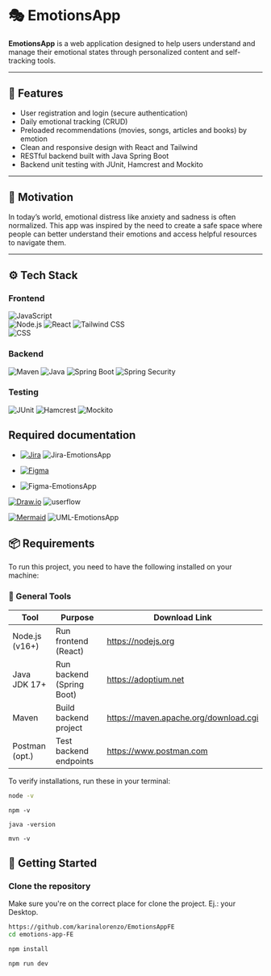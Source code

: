 # 🎭 EmotionsApp

**EmotionsApp** is a web application designed to help users understand and manage their emotional states through personalized content and self-tracking tools.

---

## 🌟 Features

- User registration and login (secure authentication)
- Daily emotional tracking (CRUD)
- Preloaded recommendations (movies, songs, articles and books) by emotion
- Clean and responsive design with React and Tailwind
- RESTful backend built with Java Spring Boot
- Backend unit testing with JUnit, Hamcrest and Mockito

---

## 🧠 Motivation

In today’s world, emotional distress like anxiety and sadness is often normalized. This app was inspired by the need to create a safe space where people can better understand their emotions and access helpful resources to navigate them.

---

## ⚙️ Tech Stack

### Frontend
![JavaScript](https://img.shields.io/badge/-JavaScript-F7DF1E?logo=javascript&logoColor=black&style=flat)\
![Node.js](https://img.shields.io/badge/-Node.js-339933?logo=node.js&logoColor=white&style=flat)
![React](https://img.shields.io/badge/-React-61DAFB?logo=react&logoColor=black&style=flat)
![Tailwind CSS](https://img.shields.io/badge/-Tailwind%20CSS-06B6D4?logo=tailwindcss&logoColor=white&style=flat)  
![CSS](https://img.shields.io/badge/-CSS-1572B6?logo=css3&logoColor=white&style=flat)

### Backend
![Maven](https://img.shields.io/badge/-Maven-C71A36?logo=apache-maven&logoColor=white&style=flat)
![Java](https://img.shields.io/badge/-Java-007396?logo=java&logoColor=white&style=flat)
![Spring Boot](https://img.shields.io/badge/-Spring%20Boot-6DB33F?style=flat&logo=springboot&logoColor=white)
![Spring Security](https://img.shields.io/badge/-Spring%20Security-6DB33F?style=flat&logo=spring&logoColor=white)

### Testing
![JUnit](https://img.shields.io/badge/-JUnit-25A162?style=flat&logo=junit5&logoColor=white)
![Hamcrest](https://img.shields.io/badge/-Hamcrest-1D6F42?style=flat&logo=java&logoColor=white)
![Mockito](https://img.shields.io/badge/-Mockito-48C9B0?style=flat&logo=java&logoColor=white)

## Required documentation 
- [![Jira](https://img.shields.io/badge/-Jira-0052CC?logo=jira&logoColor=white&style=flat)](https://karinalrg16.atlassian.net/jira/software/projects/EA/boards/3/backlog)
![Jira-EmotionsApp](https://github.com/user-attachments/assets/e08f0173-ccfa-470d-954a-0ced45b2bbf9)

- [![Figma](https://img.shields.io/badge/-Figma-F24E1E?logo=figma&logoColor=white&style=flat)](https://www.figma.com/design/cNBoRNBtppC03OO0Ux6Ox3/EmotionsApp?node-id=82-249&t=sW6QXyvjV5GdNMvb-0)
- ![Figma-EmotionsApp](https://github.com/user-attachments/assets/79bb27e6-5d94-4f04-abff-54b0148a37e5)

[![Draw.io](https://img.shields.io/badge/-Draw.io-F08705?style=flat&logo=diagrams.net&logoColor=white)](https://app.diagrams.net/#G1e1u7lGxQaPTmuFsytsU6ry0hGtV9M9M7#%7B%22pageId%22%3A%22YR-R1HGNXxgNcGl1_lkE%22%7D)
![userflow](https://github.com/user-attachments/assets/94596a70-9356-4b34-a671-2abe6e0a996b)

[![Mermaid](https://img.shields.io/badge/-Mermaid-0084C8?style=flat&logo=mermaid&logoColor=white)](https://www.mermaidchart.com/app/projects/8fabd736-e28b-46db-a01a-06773fcba785/diagrams/a3bbbbf6-ac75-4dc7-ad18-0c3a48464d95/version/v0.1/edit)
![UML-EmotionsApp](https://github.com/user-attachments/assets/64aad70d-0b2a-493c-9b73-452e097fd2a7)


## 📦 Requirements

To run this project, you need to have the following installed on your machine:

### 🔧 General Tools

| Tool           | Purpose                      | Download Link                          |
|----------------|------------------------------|----------------------------------------|
| Node.js (v16+) | Run frontend (React)         | https://nodejs.org                     |
| Java JDK 17+   | Run backend (Spring Boot)    | https://adoptium.net                   |
| Maven          | Build backend project        | https://maven.apache.org/download.cgi  |
| Postman (opt.) | Test backend endpoints       | https://www.postman.com                |

To verify installations, run these in your terminal:

```bash
node -v
```

```
npm -v
```

```
java -version
```

```
mvn -v
```
## 🚀 Getting Started

### Clone the repository
Make sure you're on the correct place for clone the project. Ej.: your Desktop.


```bash
https://github.com/karinalorenzo/EmotionsAppFE
cd emotions-app-FE 
```

```bash
npm install
```

```bash
npm run dev
```
